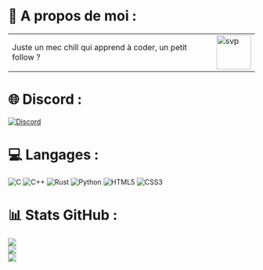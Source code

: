 # 💫 A propos de moi :
<table style="border-collapse: collapse; border: none;">
  <tr>
    <td style="border: none;">Juste un mec chill qui apprend à coder, un petit follow ?</td>
    <td style="border: none;">
      <img src="https://us-tuna-sounds-images.voicemod.net/618227e7-6df9-4ca3-ae49-afdb2ae97d16-1707934032767.png" alt="svp" width="70"/>
    </td>
  </tr>
</table>

# 🌐 Discord :
[![Discord](https://img.shields.io/badge/Discord-%237289DA.svg?logo=discord&logoColor=white&style=for-the-badge&scale=2)](https://discord.com/users/609413089938505728) 

# 💻 Langages :
![C](https://img.shields.io/badge/c-%2300599C.svg?style=for-the-badge&logo=c&logoColor=white) ![C++](https://img.shields.io/badge/c++-%2300599C.svg?style=for-the-badge&logo=c%2B%2B&logoColor=white) ![Rust](https://img.shields.io/badge/rust-%23000000.svg?style=for-the-badge&logo=rust&logoColor=white) ![Python](https://img.shields.io/badge/python-3670A0?style=for-the-badge&logo=python&logoColor=ffdd54) ![HTML5](https://img.shields.io/badge/html5-%23E34F26.svg?style=for-the-badge&logo=html5&logoColor=white) ![CSS3](https://img.shields.io/badge/css3-%231572B6.svg?style=for-the-badge&logo=css3&logoColor=white)
# 📊 Stats GitHub :
![](https://github-readme-stats.vercel.app/api?username=Claipousse&theme=dark&hide_border=false&include_all_commits=false&count_private=false)<br/>
![](https://github-readme-streak-stats.herokuapp.com/?user=Claipousse&theme=dark&hide_border=false)<br/>
![](https://github-readme-stats.vercel.app/api/top-langs/?username=Claipousse&theme=dark&hide_border=false&include_all_commits=false&count_private=false&layout=compact)<br/>
